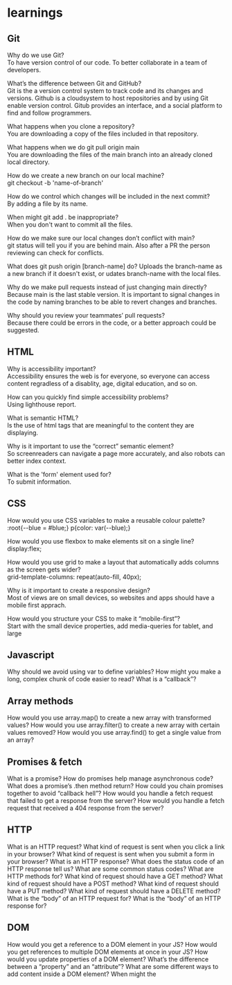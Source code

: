 # learnings
## Git 
Why do we use Git?  
To have version control of our code. To better collaborate in a team of developers.  

What’s the difference between Git and GitHub?  
Git is the a version control system to track code and its changes and versions. Github is a cloudsystem to host repositories and by using Git enable version control. Gitub provides an interface, and a social platform to find and follow programmers.  

What happens when you clone a repository?  
You are downloading a copy of the files included in that repository.  

What happens when we do git pull origin main  
You are downloading the files of the main branch into an already cloned local directory.  

How do we create a new branch on our local machine?  
git checkout -b 'name-of-branch'  

How do we control which changes will be included in the next commit?  
By adding a file by its name.  

When might git add . be inappropriate?  
When you don't want to commit all the files.  

How do we make sure our local changes don’t conflict with main?  
git status will tell you if you are behind main. Also after a PR the person reviewing can check for conflicts.  

What does git push origin [branch-name] do? 
Uploads the branch-name as a new branch if it doesn't exist, or udates branch-name with the local files.  

Why do we make pull requests instead of just changing main directly?  
Because main is the last stable version. It is important to signal changes in the code by naming branches to be able to revert changes and branches.  

Why should you review your teammates’ pull requests?  
Because there could be errors in the code, or a better approach could be suggested.  

## HTML 
Why is accessibility important?  
Accessibility ensures the web is for everyone, so everyone can access content regradless of a disablity, age, digital education, and so on.  

How can you quickly find simple accessibility problems?  
Using lighthouse report.  

What is semantic HTML?  
Is the use of html tags that are meaningful to the content they are displaying.  

Why is it important to use the “correct” semantic element?  
So screenreaders can navigate a page more accurately, and also robots can better index context.  

What is the 'form' element used for?  
To submit information.  
  
  
## CSS 
How would you use CSS variables to make a reusable colour palette?  
:root{--blue = #blue;} p{color: var(--blue);}  

How would you use flexbox to make elements sit on a single line?  
display:flex;  

How would you use grid to make a layout that automatically adds columns as the screen gets wider?  
grid-template-columns: repeat(auto-fill, 40px);  

Why is it important to create a responsive design?  
Most of views are on small devices, so websites and apps should have a mobile first apprach.  

How would you structure your CSS to make it “mobile-first”?  
Start with the small device properties, add media-queries for tablet, and large
## Javascript 
Why should we avoid using
var
to define variables?
How might you make a long, complex chunk of code easier to read?
What is a “callback”?
## Array methods 
How would you use
array.map()
to create a new array with transformed values?
How would you use
array.filter()
to create a new array with certain values removed?
How would you use
array.find()
to get a single value from an array?
## Promises & fetch 
What is a promise?
How do promises help manage asynchronous code?
What does a promise’s
.then
method return?
How could you chain promises together to avoid “callback hell”?
How would you handle a
fetch
request that failed to get a response from the server?
How would you handle a
fetch
request that received a
404
response from the server?
## HTTP 
What is an HTTP request?
What kind of request is sent when you click a link in your browser?
What kind of request is sent when you submit a form in your browser?
What is an HTTP response?
What does the status code of an HTTP response tell us?
What are some common status codes?
What are HTTP methods for?
What kind of request should have a
GET
method?
What kind of request should have a
POST
method?
What kind of request should have a
PUT
method?
What kind of request should have a
DELETE
method?
What is the “body” of an HTTP
request
for?
What is the “body” of an HTTP
response
for?
## DOM 
How would you get a reference to a DOM element in your JS?
How would you get references to multiple DOM elements at once in your JS?
How would you update properties of a DOM element?
What’s the difference between a “property” and an “attribute”?
What are some different ways to add content inside a DOM element?
When might the
<template>
element be useful?
What are the different ways to add event handlers to elements?
Why is
addEventListener
the safest way to add an event handler?
How can you access submitted form values in your JS?
## Testing 
Why are tests useful?
What is the difference between unit and integration tests?
What kind of code is easier to test?
Why should your tests be isolated from each other?
What is Test Driven Development (TDD)?
When might TDD be a useful process to follow?
## Debugging 
What process would you take to find out why your code isn’t working?
What tools do JS/dev tools have to help debug your code?
At what point should you ask for someone else’s help?
